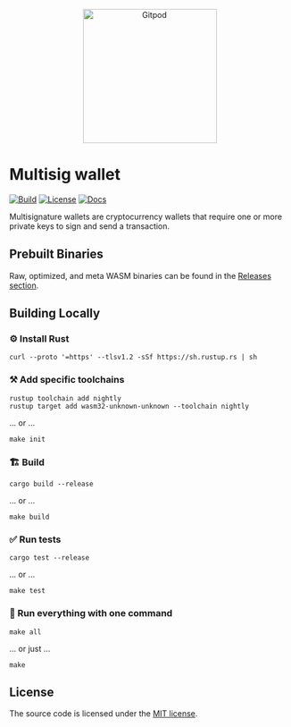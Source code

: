 <p align="center">
  <a href="https://gitpod.io/#https://github.com/gear-dapps/multisig-wallet" target="_blank">
    <img src="https://gitpod.io/button/open-in-gitpod.svg" width="240" alt="Gitpod">
  </a>
</p>

# Multisig wallet

[![Build][build_badge]][build_href]
[![License][lic_badge]][lic_href]
[![Docs][docs_badge]][docs_href]

[build_badge]: https://img.shields.io/github/actions/workflow/status/gear-dapps/multisig-wallet/build.yml?label=Build
[build_href]: https://github.com/gear-dapps/multisig-wallet/actions/workflows/build.yml

[lic_badge]: https://img.shields.io/badge/License-MIT-success
[lic_href]: https://github.com/gear-dapps/multisig-wallet/blob/master/LICENSE

[docs_badge]: https://img.shields.io/badge/docs-online-5023dd
[docs_href]: https://dapps.gear.rs/multisig_wallet

Multisignature wallets are cryptocurrency wallets that require one or more private keys to sign and send a transaction.

## Prebuilt Binaries

Raw, optimized, and meta WASM binaries can be found in the [Releases section](https://github.com/gear-dapps/multisig-wallet/releases).

## Building Locally

### ⚙️ Install Rust

```shell
curl --proto '=https' --tlsv1.2 -sSf https://sh.rustup.rs | sh
```

### ⚒️ Add specific toolchains

```shell
rustup toolchain add nightly
rustup target add wasm32-unknown-unknown --toolchain nightly
```

... or ...

```shell
make init
```

### 🏗️ Build

```shell
cargo build --release
```

... or ...

```shell
make build
```

### ✅ Run tests

```shell
cargo test --release
```

... or ...

```shell
make test
```

### 🚀 Run everything with one command

```shell
make all
```

... or just ...

```shell
make
```

## License

The source code is licensed under the [MIT license](LICENSE).
